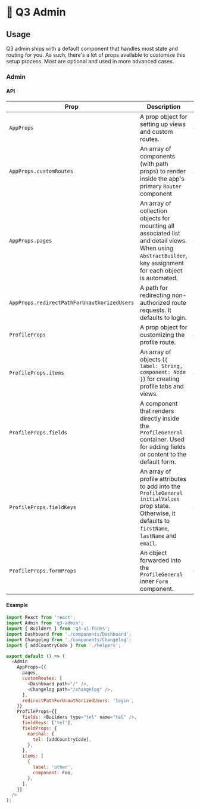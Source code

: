 # 🧰 Q3 Admin

## Usage

Q3 admin ships with a default component that handles most
state and routing for you. As such, there's a lot of props
available to customize this setup process. Most are optional
and used in more advanced cases.

### Admin

#### API

| Prop                                        | Description                                                                                                                                                  | Type      |
| ------------------------------------------- | ------------------------------------------------------------------------------------------------------------------------------------------------------------ | --------- |
| `AppProps`                                  | A prop object for setting up views and custom routes.                                                                                                        | `object*` |
| `AppProps.customRoutes`                     | An array of components (with path props) to render inside the app's primary `Router` component                                                               | `array*`  |
| `AppProps.pages`                            | An array of collection objects for mounting all associated list and detail views. When using `AbstractBuilder`, key assignment for each object is automated. | `array`   |
| `AppProps.redirectPathForUnauthorizedUsers` | A path for redirecting non-authorized route requests. It defaults to login.                                                                                  | `string`  |
| `ProfileProps`                              | A prop object for customizing the profile route.                                                                                                             | `object`  |
| `ProfileProps.items`                        | An array of objects (`{ label: String, component: Node }`) for creating profile tabs and views.                                                              | `object`  |
| `ProfileProps.fields`                       | A component that renders directly inside the `ProfileGeneral` container. Used for adding fields or content to the default form.                              | `node`    |
| `ProfileProps.fieldKeys`                    | An array of profile attributes to add into the `ProfileGeneral` `initialValues` prop state. Otherwise, it defaults to `firstName`, `lastName` and `email`.   | `array`   |
| `ProfileProps.formProps`                    | An object forwarded into the `ProfileGeneral` inner `Form` component.                                                                                        | `object`  |

#### Example

```javascript
import React from 'react';
import Admin from 'q3-admin';
import { Builders } from 'q3-ui-forms';
import Dashboard from './components/Dashboard';
import Changelog from './components/Changelog';
import { addCountryCode } from './helpers';

export default () => (
  <Admin
    AppProps={{
      pages,
      customRoutes: [
        <Dashboard path="/" />,
        <Changelog path="/changelog" />,
      ],
      redirectPathForUnauthorizedUsers: 'login',
    }}
    ProfileProps={{
      fields: <Builders type="tel" name="tel" />,
      fieldKeys: ['tel'],
      fieldProps: {
        marshal: {
          tel: [addCountryCode],
        },
      },
      items: [
        {
          label: 'other',
          component: Foo,
        },
      ],
    }}
  />
);
```
